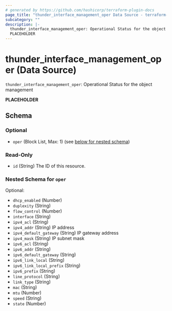 ```yaml
---
# generated by https://github.com/hashicorp/terraform-plugin-docs
page_title: "thunder_interface_management_oper Data Source - terraform-provider-thunder"
subcategory: ""
description: |-
  thunder_interface_management_oper: Operational Status for the object management
  PLACEHOLDER
---
```


# thunder_interface_management_oper (Data Source)

`thunder_interface_management_oper`: Operational Status for the object management

__PLACEHOLDER__



<!-- schema generated by tfplugindocs -->
## Schema

### Optional

- `oper` (Block List, Max: 1) (see [below for nested schema](#nestedblock--oper))

### Read-Only

- `id` (String) The ID of this resource.

<a id="nestedblock--oper"></a>
### Nested Schema for `oper`

Optional:

- `dhcp_enabled` (Number)
- `duplexity` (String)
- `flow_control` (Number)
- `interface` (String)
- `ipv4_acl` (String)
- `ipv4_addr` (String) IP address
- `ipv4_default_gateway` (String) IP gateway address
- `ipv4_mask` (String) IP subnet mask
- `ipv6_acl` (String)
- `ipv6_addr` (String)
- `ipv6_default_gateway` (String)
- `ipv6_link_local` (String)
- `ipv6_link_local_prefix` (String)
- `ipv6_prefix` (String)
- `line_protocol` (String)
- `link_type` (String)
- `mac` (String)
- `mtu` (Number)
- `speed` (String)
- `state` (Number)


